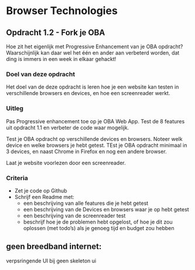 # Browser Technologies
## Opdracht 1.2 - Fork je OBA
Hoe zit het eigenlijk met Progressive Enhancement van je OBA opdracht? Waarschijnlijk kan daar wel het één en ander aan verbeterd worden, dat ding is immers in een week in elkaar gehackt!

### Doel van deze opdracht
Het doel van de deze opdracht is leren hoe je een website kan testen in verschillende browsers en devices, en hoe een screenreader werkt.



### Uitleg
Pas Progressive enhancement toe op je OBA Web App. Test de 8 features uit opdracht 1.1 en verbeter de code waar mogelijk.

Test je OBA opdracht op verschillende devices en browsers. Noteer welk device en welke browsers je hebt getest. TEst je OBA opdracht minimaal in 3 devices, en naast Chrome in Firefox en nog een andere browser.

Laat je website voorlezen door een screenreader.


### Criteria
- Zet je code op Github
- Schrijf een Readme met:
  - een beschrijving van alle features die je hebt getest
  - een beschrijving van de Devices en browsers waar je op hebt getest
  - een beschrijving van de screenreader test
  - beschrijf hoe je de problemen hebt opgelost, of hoe je dit zou oplossen (met todo’s) als je genoeg tijd en budget zou hebben

## geen breedband internet:

verpsringende UI bij geen skeleton ui
